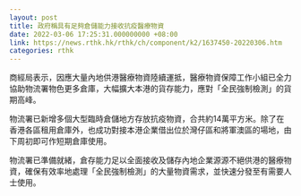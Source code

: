 ```yaml
---
layout: post
title: 政府稱具有足夠倉儲能力接收抗疫醫療物資
date: 2022-03-06 17:25:31.000000000 +08:00
link: https://news.rthk.hk/rthk/ch/component/k2/1637450-20220306.htm
categories: rthk
---
```


商經局表示，因應大量內地供港醫療物資陸續運抵，醫療物資保障工作小組已全力協助物流署物色更多倉庫，大幅擴大本港的貨存能力，應對「全民強制檢測」的貨期高峰。

物流署已新增多個大型臨時倉儲地方存放抗疫物資，合共約14萬平方米。除了在香港各區租用倉庫外，也成功對接本港企業借出位於灣仔區和將軍澳區的場地，由下周初即可作短期倉庫使用。
 
物流署已準備就緒，倉存能力足以全面接收及儲存內地企業源源不絕供港的醫療物資，確保有效率地處理「全民強制檢測」的大量物資需求，並快速分發至有需要人士使用。
